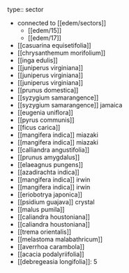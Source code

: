 type:: sector

- connected to [[edem/sectors]]
	- [[edem/15]]
	- [[edem/17]]
- [[casuarina equisetifolia]]
- [[chrysanthemum morifolium]]
- [[inga edulis]]
- [[juniperus virginiana]]
- [[juniperus virginiana]]
- [[juniperus virginiana]]
- [[prunus domestica]]
- [[syzygium samarangence]]
- [[syzygium samarangence]] jamaica
- [[eugenia uniflora]]
- [[pyrus communis]]
- [[ficus carica]]
- [[mangifera indica]] miazaki
- [[mangifera indica]] miazaki
- [[calliandra angustifolia]]
- [[prunus amygdalus]]
- [[elaeagnus pungens]]
- [[azadirachta indica]]
- [[mangifera indica]] irwin
- [[mangifera indica]] irwin
- [[eriobotrya japonica]]
- [[psidium guajava]] crystal
- [[malus pumila]]
- [[caliandra houstoniana]]
- [[caliandra houstoniana]]
- [[trema orientalis]]
- [[melastoma malabathricum]]
- [[averrhoa carambola]]
- [[acacia podalyriifolia]]
- [[debregeasia longifolia]]: 5